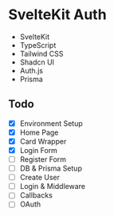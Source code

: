 # SvelteKit Auth

- SvelteKit
- TypeScript
- Tailwind CSS
- Shadcn UI
- Auth.js
- Prisma

## Todo

- [x] Environment Setup
- [x] Home Page
- [x] Card Wrapper
- [x] Login Form
- [ ] Register Form
- [ ] DB & Prisma Setup
- [ ] Create User
- [ ] Login & Middleware
- [ ] Callbacks
- [ ] OAuth
